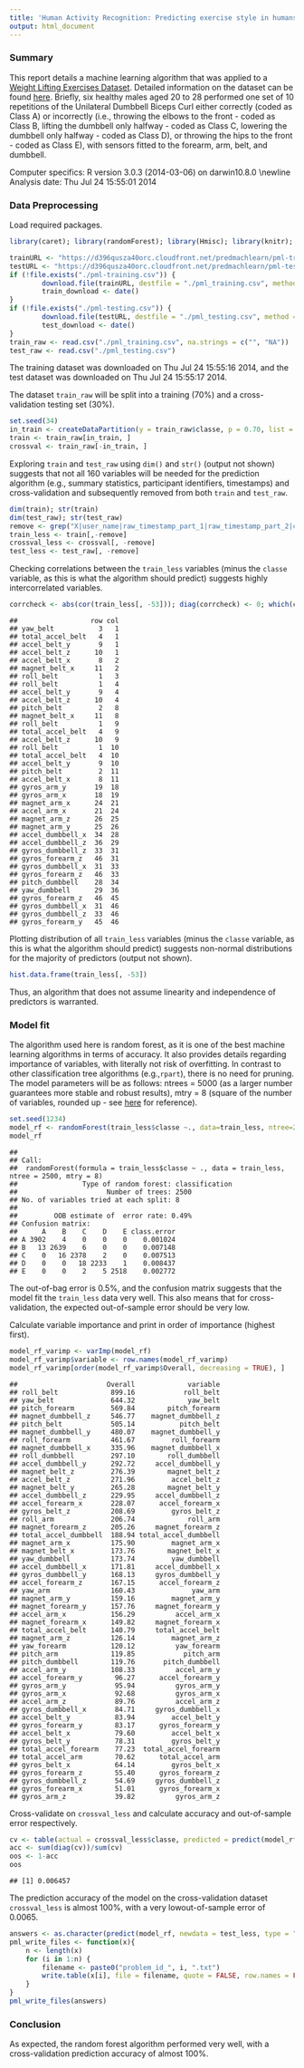 ```yaml
---
title: 'Human Activity Recognition: Predicting exercise style in humans'
output: html_document
---
```



### Summary
This report details a machine learning algorithm that was applied to a [Weight Lifting Exercises Dataset](https://d396qusza40orc.cloudfront.net/predmachlearn/pml-training.csv). Detailed information on the dataset can be found [here](http://groupware.les.inf.puc-rio.br/har). Briefly, six healthy males aged 20 to 28 performed one set of 10 repetitions of the Unilateral Dumbbell Biceps Curl either correctly (coded as Class A) or incorrectly (i.e., throwing the elbows to the front - coded as Class B, lifting the dumbbell only halfway - coded as Class C, lowering the dumbbell only halfway - coded as Class D), or throwing the hips to the front - coded as Class E), with sensors fitted to the forearm, arm, belt, and dumbbell. 

Computer specifics: R version 3.0.3 (2014-03-06) on darwin10.8.0 
\newline
Analysis date: Thu Jul 24 15:55:01 2014

### Data Preprocessing
Load required  packages. 

```r
library(caret); library(randomForest); library(Hmisc); library(knitr); library(markdown); library(rattle); library(rpart)
```


```r
trainURL <- "https://d396qusza40orc.cloudfront.net/predmachlearn/pml-training.csv"
testURL <- "https://d396qusza40orc.cloudfront.net/predmachlearn/pml-testing.csv"
if (!file.exists("./pml-training.csv")) {
        download.file(trainURL, destfile = "./pml_training.csv", method = "curl")
        train_download <- date()
}
if (!file.exists("./pml-testing.csv")) {
        download.file(testURL, destfile = "./pml_testing.csv", method = "curl")
        test_download <- date()
}
train_raw <- read.csv("./pml_training.csv", na.strings = c("", "NA"))
test_raw <- read.csv("./pml_testing.csv")
```

The training dataset was downloaded on Thu Jul 24 15:55:16 2014, and the test dataset was downloaded on Thu Jul 24 15:55:17 2014. 

The dataset `train_raw` will be split into a training (70%) and a cross-validation testing set (30%). 


```r
set.seed(34)
in_train <- createDataPartition(y = train_raw$classe, p = 0.70, list = FALSE)
train <- train_raw[in_train, ]
crossval <- train_raw[-in_train, ]
```

Exploring `train` and `test_raw` using `dim()` and `str()` (output not shown) suggests that not all 160 variables will be needed for the prediction algorithm (e.g., summary statistics, participant identifiers, timestamps) and cross-validation and subsequently removed from both `train` and `test_raw`.


```r
dim(train); str(train)
dim(test_raw); str(test_raw)
remove <- grep("X|user_name|raw_timestamp_part_1|raw_timestamp_part_2|cvtd_timestamp|new_window|num_window|^kurtosis|^skewness|^max|^min|^amplitude|^var|^avg|^stddev", names(train))
train_less <- train[,-remove]
crossval_less <- crossval[, -remove]
test_less <- test_raw[, -remove]
```

Checking correlations between the `train_less` variables (minus the `classe` variable, as this is what the algorithm should predict) suggests highly intercorrelated variables.


```r
corrcheck <- abs(cor(train_less[, -53])); diag(corrcheck) <- 0; which(corrcheck > .80, arr.ind = TRUE)
```

```
##                  row col
## yaw_belt           3   1
## total_accel_belt   4   1
## accel_belt_y       9   1
## accel_belt_z      10   1
## accel_belt_x       8   2
## magnet_belt_x     11   2
## roll_belt          1   3
## roll_belt          1   4
## accel_belt_y       9   4
## accel_belt_z      10   4
## pitch_belt         2   8
## magnet_belt_x     11   8
## roll_belt          1   9
## total_accel_belt   4   9
## accel_belt_z      10   9
## roll_belt          1  10
## total_accel_belt   4  10
## accel_belt_y       9  10
## pitch_belt         2  11
## accel_belt_x       8  11
## gyros_arm_y       19  18
## gyros_arm_x       18  19
## magnet_arm_x      24  21
## accel_arm_x       21  24
## magnet_arm_z      26  25
## magnet_arm_y      25  26
## accel_dumbbell_x  34  28
## accel_dumbbell_z  36  29
## gyros_dumbbell_z  33  31
## gyros_forearm_z   46  31
## gyros_dumbbell_x  31  33
## gyros_forearm_z   46  33
## pitch_dumbbell    28  34
## yaw_dumbbell      29  36
## gyros_forearm_z   46  45
## gyros_dumbbell_x  31  46
## gyros_dumbbell_z  33  46
## gyros_forearm_y   45  46
```

Plotting distribution of all `train_less` variables (minus the `classe` variable, as this is what the algorithm should predict) suggests non-normal distributions for the majority of predictors (output not shown). 


```r
hist.data.frame(train_less[, -53])
```

Thus, an algorithm that does not assume linearity and independence of predictors is warranted. 

### Model fit
The algorithm used here is random forest, as it is one of the best machine learning algorithms in terms of accuracy. It also provides details regarding importance of variables, with literally not risk of overfitting. In contrast to other classification tree algorithms (e.g.,`rpart`), there is no need for pruning. The model parameters will be as follows: ntrees = 5000 (as a larger number guarantees more stable and robust results), mtry = 8 (square of the number of variables, rounded up - see [here](http://web.stanford.edu/~stephsus/R-randomforest-guide.pdf) for reference). 


```r
set.seed(1234)
model_rf <- randomForest(train_less$classe ~., data=train_less, ntree=2500, mtry=8)
model_rf
```

```
## 
## Call:
##  randomForest(formula = train_less$classe ~ ., data = train_less,      ntree = 2500, mtry = 8) 
##                Type of random forest: classification
##                      Number of trees: 2500
## No. of variables tried at each split: 8
## 
##         OOB estimate of  error rate: 0.49%
## Confusion matrix:
##      A    B    C    D    E class.error
## A 3902    4    0    0    0    0.001024
## B   13 2639    6    0    0    0.007148
## C    0   16 2378    2    0    0.007513
## D    0    0   18 2233    1    0.008437
## E    0    0    2    5 2518    0.002772
```

The out-of-bag error is 0.5%, and the confusion matrix suggests that the model fit the `train_less` data very well. This also means that for cross-validation, the expected out-of-sample error should be very low. 

Calculate variable importance and print in order of importance (highest first). 
 

```r
model_rf_varimp <- varImp(model_rf)
model_rf_varimp$variable <- row.names(model_rf_varimp)
model_rf_varimp[order(model_rf_varimp$Overall, decreasing = TRUE), ]
```

```
##                      Overall             variable
## roll_belt             899.16            roll_belt
## yaw_belt              644.32             yaw_belt
## pitch_forearm         569.84        pitch_forearm
## magnet_dumbbell_z     546.77    magnet_dumbbell_z
## pitch_belt            505.14           pitch_belt
## magnet_dumbbell_y     480.07    magnet_dumbbell_y
## roll_forearm          461.67         roll_forearm
## magnet_dumbbell_x     335.96    magnet_dumbbell_x
## roll_dumbbell         297.10        roll_dumbbell
## accel_dumbbell_y      292.72     accel_dumbbell_y
## magnet_belt_z         276.39        magnet_belt_z
## accel_belt_z          271.96         accel_belt_z
## magnet_belt_y         265.28        magnet_belt_y
## accel_dumbbell_z      229.95     accel_dumbbell_z
## accel_forearm_x       228.07      accel_forearm_x
## gyros_belt_z          208.69         gyros_belt_z
## roll_arm              206.74             roll_arm
## magnet_forearm_z      205.26     magnet_forearm_z
## total_accel_dumbbell  188.94 total_accel_dumbbell
## magnet_arm_x          175.90         magnet_arm_x
## magnet_belt_x         173.76        magnet_belt_x
## yaw_dumbbell          173.74         yaw_dumbbell
## accel_dumbbell_x      171.81     accel_dumbbell_x
## gyros_dumbbell_y      168.13     gyros_dumbbell_y
## accel_forearm_z       167.15      accel_forearm_z
## yaw_arm               160.43              yaw_arm
## magnet_arm_y          159.16         magnet_arm_y
## magnet_forearm_y      157.76     magnet_forearm_y
## accel_arm_x           156.29          accel_arm_x
## magnet_forearm_x      149.82     magnet_forearm_x
## total_accel_belt      140.79     total_accel_belt
## magnet_arm_z          126.14         magnet_arm_z
## yaw_forearm           120.12          yaw_forearm
## pitch_arm             119.85            pitch_arm
## pitch_dumbbell        119.76       pitch_dumbbell
## accel_arm_y           108.33          accel_arm_y
## accel_forearm_y        96.27      accel_forearm_y
## gyros_arm_y            95.94          gyros_arm_y
## gyros_arm_x            92.68          gyros_arm_x
## accel_arm_z            89.76          accel_arm_z
## gyros_dumbbell_x       84.71     gyros_dumbbell_x
## accel_belt_y           83.94         accel_belt_y
## gyros_forearm_y        83.17      gyros_forearm_y
## accel_belt_x           79.60         accel_belt_x
## gyros_belt_y           78.31         gyros_belt_y
## total_accel_forearm    77.23  total_accel_forearm
## total_accel_arm        70.62      total_accel_arm
## gyros_belt_x           64.14         gyros_belt_x
## gyros_forearm_z        55.40      gyros_forearm_z
## gyros_dumbbell_z       54.69     gyros_dumbbell_z
## gyros_forearm_x        51.01      gyros_forearm_x
## gyros_arm_z            39.82          gyros_arm_z
```

Cross-validate on `crossval_less` and calculate accuracy and out-of-sample error respectively.


```r
cv <- table(actual = crossval_less$classe, predicted = predict(model_rf, newdata = crossval_less, type = "class"))
acc <- sum(diag(cv))/sum(cv)
oos <- 1-acc
oos
```

```
## [1] 0.006457
```

The prediction accuracy of the model on the cross-validation dataset `crossval_less` is almost 100%, with a very lowout-of-sample error of 0.0065. 


```r
answers <- as.character(predict(model_rf, newdata = test_less, type = "class"))
pml_write_files <- function(x){
	n <- length(x)
	for (i in 1:n) {
		filename <- paste0("problem_id_", i, ".txt")
		write.table(x[i], file = filename, quote = FALSE, row.names = FALSE, col.names = FALSE)
	}
}
pml_write_files(answers)
```

### Conclusion
As expected, the random forest algorithm performed very well, with a cross-validation prediction accuracy of almost 100%. 
